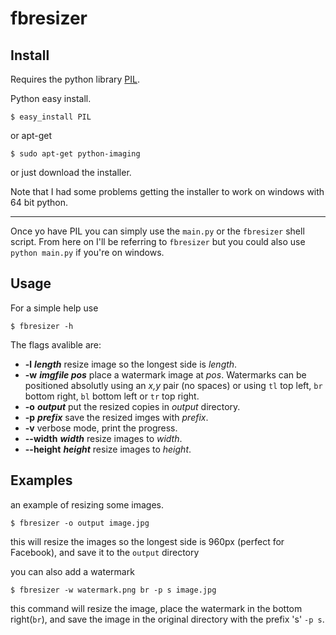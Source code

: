 
fbresizer
=========


Install
-------

Requires the python library [PIL](http://www.pythonware.com/products/pil/).

Python easy install.

    $ easy_install PIL

or apt-get

    $ sudo apt-get python-imaging

or just download the installer.

Note that I had some problems getting the installer to work on windows with 64 bit python.

---

Once yo have PIL you can simply use the `main.py` or the `fbresizer` shell script.
From here on I'll be referring to `fbresizer` but you could also use `python main.py` if you're on windows.


Usage
-----

For a simple help use

    $ fbresizer -h

The flags avalible are:

- __-l__ ___length___ resize image so the longest side is _length_.
- __-w__ ___imgfile pos___ place a watermark image at _pos_. Watermarks can be positioned absolutly using an _x,y_ pair (no spaces) or using `tl` top left, `br` bottom right, `bl` bottom left or `tr` top right.
- __-o__ ___output___ put the resized copies in _output_ directory.
- __-p__ ___prefix___ save the resized imges with _prefix_.
- __-v__ verbose mode, print the progress.
- __--width__ ___width___ resize images to _width_.
- __--height__ ___height___ resize images to _height_.


Examples
--------

an example of resizing some images.

    $ fbresizer -o output image.jpg

this will resize the images so the longest side is 960px (perfect for Facebook),
and save it to the `output` directory

you can also add a watermark

    $ fbresizer -w watermark.png br -p s image.jpg

this command will resize the image, place the watermark in the bottom right(`br`),
and save the image in the original directory with the prefix 's' `-p s`.
